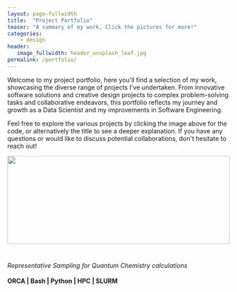 ```yaml
---
layout: page-fullwidth
title:  "Project Portfolio"
teaser: "A summary of my work, Click the pictures for more!"
categories:
    - design
header:
   image_fullwidth: header_unsplash_leaf.jpg
permalink: /portfolio/
---
```

<style>
    .project img {
        width: 100%; /* Adjusts to the width of the container */
        height: 200px; /* Set a fixed height, adjust this as needed */
        object-fit: ; /* Ensures the image covers the area while maintaining aspect ratio */
    }

    /* Target the last image specifically */
    .project:last-of-type img {
        object-fit: cover; /* Applies 'cover' only to the last image */
    }
    
    .project {
        display: flex;
        flex-direction: column;
        height: 100%;
    }

    .project h6 {
        min-height: 2em;
        margin-bottom: 0.5em;
    }

    .project-skills {
        font-weight: bold;
        margin-bottom: 0.5em;
    }

    .project-content {
        display: flex;
        flex-direction: column;
        flex: 1;
    }

    .project-content ul {
        margin-top: auto;
    }
</style>

Welcome to my project portfolio, here you'll find a selection of my work, showcasing the diverse range of projects I've undertaken. From innovative software solutions and creative design projects to complex problem-solving tasks and collaborative endeavors, this portfolio reflects my journey and growth as a Data Scientist and my improvements in Software Engineering.

Feel free to explore the various projects by clicking the image above for the code, or alternatively the title to see a deeper explanation. If you have any questions or would like to discuss potential collaborations, don't hesitate to reach out!

<div class="row">
    <div class="medium-4 columns t30 project">
        <a href="/portfolio/rep-sampling-for-nea">
            <img src="{{ site.urlimg }}b.png" alt="">
        </a>
        <div class="project-content">
            <h6>Representative Sampling for Quantum Chemistry calculations</h6>
            <span class="project-skills">ORCA | Bash | Python | HPC | SLURM </span>
            <ul>
                <li>Implemented the representative sampling method with the Nuclear Ensemble Method</li>
                <li>Acheived a subset reduction of 99 %</li>
                <li>Decreased the runtime of spectra calculations by two orders of magnitude</li>
            </ul>
        </div>
    </div><!-- /.medium-4.columns -->

    <div class="medium-4 columns t30 project">
        <a href="/portfolio/biscuit-dunking-analysis">
            <img src="{{ site.urlimg }}biscuit-transformed.jpeg" alt="">
        </a>
        <div class="project-content">
            <h6>Biscuit Dunking Analysis</h6>
            <span class="project-skills">EDA | Clustering | Deep Learning</span>
            <ul>
                <li>Performed EDA on 5 data sets using pandas, matplotlib</li>
                <li>Identified 3 types of biscuits using scikitlearn unsupervised learning</li>
                <li>Comparatively analysed the performance of several supervised learning algorithms</li>
            </ul>
        </div>
    </div><!-- /.medium-4.columns -->

    <div class="medium-4 columns t30 project">
        <a href="/portfolio/cloud-paradigm-atlas-processing">
            <img src="{{ site.urlimg }}cloudtech.jpeg" alt="">
        </a>
        <div class="project-content">
            <h6>Distributed Data Processing</h6>
            <span class="project-skills"> Docker | Docker Swarm | RabbitMQ </span>
            <ul>
                <li>Decomposed an ATLAS data processing script into containerized services</li>
                <li>Demonstrated scalability by deploying to a local swarm and scaling data reading and processing services</li>
            </ul>
        </div>
    </div><!-- /.medium-4.columns -->
</div><!-- /.row -->

<div class="row">
    <div class="medium-4 columns t30 project">
        <a href="/portfolio/atmospec-data-visualization-module">
            <img src="{{ site.urlimg }}atmospecvis.png" alt="">
        </a>
        <div class="project-content">
            <h6>Data Visualization Module</h6>
            <span class="project-skills">Python | iPyWidgets | Bokeh | Numpy</span>
            <ul>
                <li>Developed an interactive module for the calculation and visualization of photolysis rate</li>
                <li>Researched and tested for typical chemical values</li>
                <li>Integrated the module into <a href="https://arxiv.org/html/2407.21699v1">Atmospec</a></li>
            </ul>
        </div>
    </div><!-- /.medium-4.columns -->

    <div class="medium-4 columns t30 project">
        <a href="/portfolio/this-website">
            <img src="{{ site.urlimg }}website.png" alt="">
        </a>
        <div class="project-content">
            <h6>This Website!</h6>
            <span class="project-skills"> Jekyll | SCSS | HTML </span>
            <ul>
                <li>Developed my knowledge of SCSS and HTML for website design</li>
                <li>Continuous integration and continuous deployment functions</li>
                <li>Started writing small guides</li>
            </ul>
        </div>
    </div><!-- /.medium-4.columns -->

    <div class="medium-4 columns t30 project">
        <a href="/portfolio/accellerating-python-code">
            <img src="{{ site.urlimg }}cpython.png" alt="">
        </a>
        <div class="project-content">
            <h6>Accelerating Python Code</h6>
            <span class="project-skills">Python | MPI | C++ | Cython | Numba</span>
            <ul>
                <li>Identifying and analysing code bottlenecks</li>
                <li>Reducing computational intensity using a combination of Cython, MPI and C++</li>
                <li>Comparative analysis of methods attempted</li>
            </ul>
        </div>
    </div><!-- /.medium-4.columns -->
</div><!-- /.row -->
